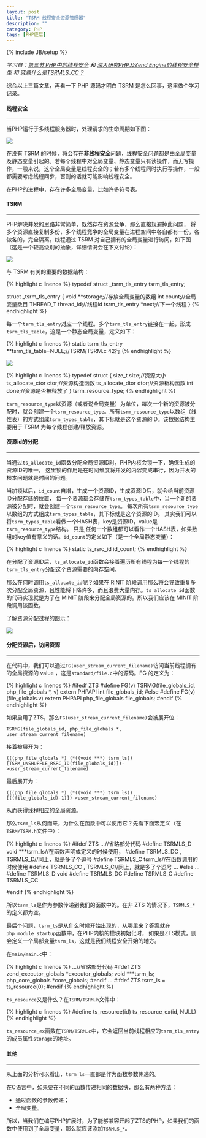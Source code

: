 ```yaml
---
layout: post
title: "TSRM 线程安全资源管理器"
description: ""
category: PHP
tags: [PHP底层]
---
```

{% include JB/setup %}

*学习自：[第三节 PHP中的线程安全](https://github.com/yangxikun/tipi/blob/master/book/chapt08/08-03-zend-thread-safe-in-php.markdown) 和 [深入研究PHP及Zend Engine的线程安全模型](http://blog.codinglabs.org/articles/zend-thread-safety.html) 和 [究竟什么是TSRMLS_CC？](http://www.54chen.com/php-tech/what-is-tsrmls_cc.html)*

综合以上三篇文章，再看一下 PHP 源码才明白 TSRM 是怎么回事，这里做个学习记录。

#### 线程安全
- - -
当PHP运行于多线程服务器时，处理请求的生命周期如下图：

![](/assets/img/201403300101.png)

在没有 TSRM 的时候，将会存在**非线程安全**问题，[线程安全](http://baike.baidu.com/view/1298606.htm)问题都是由全局变量及静态变量引起的。若每个线程中对全局变量、静态变量只有读操作，而无写操作，一般来说，这个全局变量是线程安全的；若有多个线程同时执行写操作，一般都需要考虑线程同步，否则的话就可能影响线程安全。

在PHP的进程中，存在许多全局变量，比如许多符号表。

<!--more-->
#### TSRM
- - -
PHP解决并发的思路非常简单，既然存在资源竞争，那么直接规避掉此问题， 将多个资源直接复制多份，多个线程竞争的全局变量在进程空间中各自都有一份，各做各的，完全隔离。线程通过 TSRM 对自己拥有的全局变量进行访问，如下图（这是一个较高级别的抽象，详细情况会在下文讨论）：

![](/assets/img/201403300102.png)

与 TSRM 有关的重要的数据结构：

{% highlight c linenos %}
typedef struct _tsrm_tls_entry tsrm_tls_entry;

struct _tsrm_tls_entry {
    void **storage;//存放全局变量的数组
    int count;//全局变量数目
    THREAD_T thread_id;//线程id
    tsrm_tls_entry *next;//下一个线程
}
{% endhighlight %}

每一个`tsrm_tls_entry`对应一个线程。多个`tsrm_tls_entry`链接在一起，形成`tsrm_tls_table`，这是一个静态全局变量，定义如下：

{% highlight c linenos %}
static tsrm_tls_entry **tsrm_tls_table=NULL;//TSRM/TSRM.c 42行
{% endhighlight %}

![](/assets/img/201403300103.png)

{% highlight c linenos %}
typedef struct {
    size_t size;//资源大小
    ts_allocate_ctor ctor;//资源构造函数
    ts_allocate_dtor dtor;//资源析构函数
    int done;//资源是否被释放了
} tsrm_resource_type;
{% endhighlight %}

`tsrm_resource_type`以资源（或者说全局变量）为单位，每次一个新的资源被分配时，就会创建一个`tsrm_resource_type`。所有`tsrm_resource_type`以数组（线性表）的方式组成`tsrm_types_table`，其下标就是这个资源的ID。该数据结构主要用于 TSRM 为每个线程创建/释放资源。

#### 资源id的分配
- - -
当通过`ts_allocate_id`函数分配全局资源ID时，PHP内核会锁一下，确保生成的资源ID的唯一， 这里锁的作用是在时间维度将并发的内容变成串行，因为并发的根本问题就是时间的问题。

当加锁以后，`id_count`自增，生成一个资源ID，生成资源ID后，就会给当前资源ID分配存储的位置， 每一个资源都会存储在`tsrm_types_table`中，当一个新的资源被分配时，就会创建一个`tsrm_resource_type`。 每次所有`tsrm_resource_type`以数组的方式组成`tsrm_types_table`，其下标就是这个资源的ID。 其实我们可以将`tsrm_types_table`看做一个HASH表，key是资源ID，value是`tsrm_resource_type`结构。 只是,任何一个数组都可以看作一个HASH表，如果数组的key值有意义的话。`id_count`的定义如下（是一个全局静态变量）：

{% highlight c linenos %}
static ts_rsrc_id id_count;
{% endhighlight %}

在分配了资源ID后，`ts_allocate_id`函数会接着遍历所有线程为每一个线程的`tsrm_tls_entry`分配这个资源需要的内存空间。

那么在何时调用`ts_allocate_id`呢？如果在 RINIT 阶段调用那么将会导致重复多次分配全局资源，且性能将下降许多，而且浪费大量内存。`ts_allocate_id`函数的代码实现就是为了在 MINIT 阶段来分配全局资源的。所以我们应该在 MINIT 阶段调用该函数。

了解资源分配过程的图示：

![](/assets/img/201403300104.png)

#### 分配资源后，访问资源
- - -
在代码中，我们可以通过`FG(user_stream_current_filename)`访问当前线程拥有的全局资源的 value ，这是`standard/file.c`中的源码。FG 的定义为：

{% highlight c linenos %}
#ifedf ZTS
#define FG(v) TSRMG(file_globals_id, php_file_globals *, v)
extern PHPAPI int file_globals_id;
#else
#define FG(v) (file_globals.v)
extern PHPAPI php_file_globals file_globals;
#endif
{% endhighlight %}

如果启用了ZTS，那么`FG(user_stream_current_filename)`会被展开位：

`TSRMG(file_globals_id, php_file_globals *, user_stream_current_filename)`

接着被展开为：

`(((php_file_globals *) (*((void ***) tsrm_ls))[TSRM_UNSHUFFLE_RSRC_ID(file_globals_id)])->user_stream_current_filename)`

最后展开为：

`(((php_file_globals *) (*((void ***) tsrm_ls))[((file_globals_id)-1)])->user_stream_current_filename)`

从而获得线程相应的全局资源。

那么`tsrm_ls`从何而来，为什么在函数中可以使用它？先看下面宏定义（在`TSRM/TSRM.h`文件中）：

{% highlight c linenos %}
#ifdef ZTS
...//省略部分代码
#define TSRMLS_D void ***tsrm_ls//在函数声明或定义的时候使用，
#define TSRMLS_DC , TSRMLS_D//同上，就是多了个逗号
#define TSRMLS_C tsrm_ls//在函数调用的时候使用
#define TSRMLS_CC , TSRMLS_C//同上，就是多了个逗号
...
#else
...
#define TSRMLS_D void
#define TSRMLS_DC
#define TSRMLS_C
#define TSRMLS_CC

#endif
{% endhighlight %}

所以`tsrm_ls`是作为参数传递到我们的函数中的。在非 ZTS 的情况下，`TSRMLS_*`的定义都为空。

最后个问题，`tsrm_ls`是从什么时候开始出现的，从哪里来？答案就在`php_module_startup`函数中，在PHP内核的模块初始化时， 如果是ZTS模式，则会定义一个局部变量`tsrm_ls`，这就是我们线程安全开始的地方。

在`main/main.c`中：

{% highlight c linenos %}
...//省略部分代码
#ifdef ZTS
    zend_executor_globals *executor_globals;
    void ***tsrm_ls;
    php_core_globals *core_globals;
#endif
...
#ifdef ZTS
    tsrm_ls = ts_resource(0);
#endif
{% endhighlight %}

`ts_resource`又是什么？在`TSRM/TSRM.h`文件中：

{% highlight c linenos %}
#define ts_resource(id)                     ts_resource_ex(id, NULL)
{% endhighlight %}

`ts_resource_ex`函数在`TSRM/TSRM.c`中，它会返回当前线程相应的`tsrm_tls_entry`的成员属性`storage`的地址。

#### 其他
- - -
从上面的分析可以看出，`tsrm_ls`一直都是作为函数参数传递的。

在C语言中，如果要在不同的函数传递相同的数据快，那么有两种方法：

* 通过函数的参数传递；
* 全局变量。

所以，当我们在编写PHP扩展时，为了能够兼容开起了ZTS的PHP，如果我们的函数中使用到了全局变量，那么就应该添加`TSRMLS_*`。